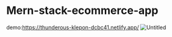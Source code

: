 # Mern-stack-ecommerce-app
demo:https://thunderous-klepon-dcbc41.netlify.app/
![Untitled](https://user-images.githubusercontent.com/46073342/178568343-d505f50b-bf94-4b48-a051-10c9d462b574.png)
